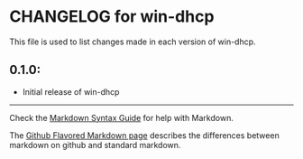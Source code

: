 # CHANGELOG for win-dhcp

This file is used to list changes made in each version of win-dhcp.

## 0.1.0:

* Initial release of win-dhcp

- - -
Check the [Markdown Syntax Guide](http://daringfireball.net/projects/markdown/syntax) for help with Markdown.

The [Github Flavored Markdown page](http://github.github.com/github-flavored-markdown/) describes the differences between markdown on github and standard markdown.
